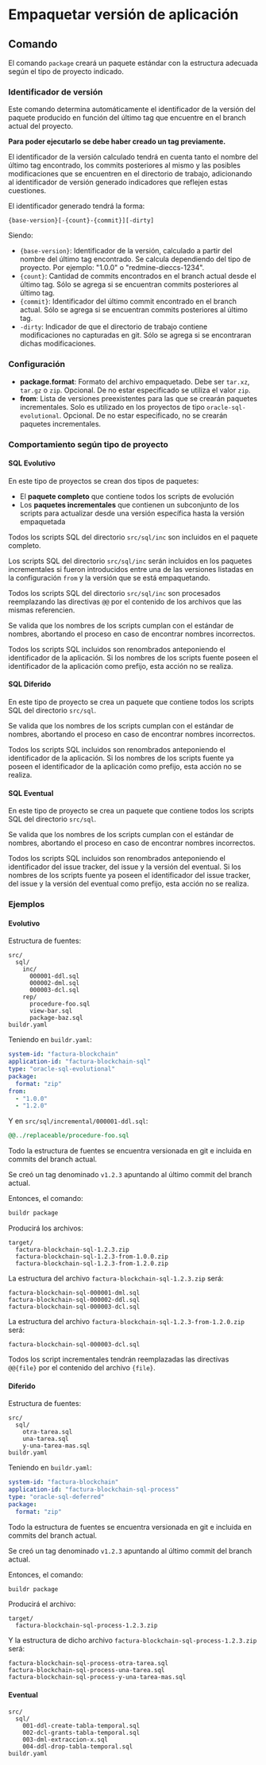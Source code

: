 # Empaquetar versión de aplicación

## Comando

El comando `package` creará un paquete estándar con la estructura adecuada según el tipo de proyecto indicado.

### Identificador de versión

Este comando determina automáticamente el identificador de la versión del paquete producido en función del último tag que encuentre en el branch actual del proyecto.

**Para poder ejecutarlo se debe haber creado un tag previamente.**

El identificador de la versión calculado tendrá en cuenta tanto el nombre del último tag encontrado, los commits posteriores al mismo y las posibles modificaciones que se encuentren en el directorio de trabajo, adicionando al identificador de versión generado indicadores que reflejen estas cuestiones.

El identificador generado tendrá la forma:

    {base-version}[-{count}-{commit}][-dirty]

Siendo:

* `{base-version}`: Identificador de la versión, calculado a partir del nombre del último tag encontrado. Se calcula dependiendo del tipo de proyecto. Por ejemplo: "1.0.0" o "redmine-dieccs-1234".
* `{count}`: Cantidad de commits encontrados en el branch actual desde el último tag. Sólo se agrega si se encuentran commits posteriores al último tag.
* `{commit}`: Identificador del último commit encontrado en el branch actual. Sólo se agrega si se encuentran commits posteriores al último tag.
* `-dirty`: Indicador de que el directorio de trabajo contiene modificaciones no capturadas en git. Sólo se agrega si se encontraran dichas modificaciones.

### Configuración

* **package.format**: Formato del archivo empaquetado. Debe ser `tar.xz`, `tar.gz` o `zip`.
                      Opcional. De no estar especificado se utiliza el valor `zip`.
* **from**: Lista de versiones preexistentes para las que se crearán paquetes incrementales. Solo es utilizado en los proyectos de tipo `oracle-sql-evolutional`. Opcional. De no estar especificado, no se crearán paquetes incrementales.

### Comportamiento según tipo de proyecto

#### SQL Evolutivo

En este tipo de proyectos se crean dos tipos de paquetes:

* El **paquete completo** que contiene todos los scripts de evolución
* Los **paquetes incrementales** que contienen un subconjunto de los scripts para actualizar desde una versión específica hasta la versión empaquetada

Todos los scripts SQL del directorio `src/sql/inc` son incluidos en el paquete completo.

Los scripts SQL del directorio `src/sql/inc` serán incluidos en los paquetes incrementales si fueron introducidos entre una de las versiones listadas en la configuración `from` y la versión que se está empaquetando.

Todos los scripts SQL del directorio `src/sql/inc` son procesados reemplazando las directivas `@@` por el contenido de los archivos que las mismas referencien.

Se valida que los nombres de los scripts cumplan con el estándar de nombres, abortando el proceso en caso de encontrar nombres incorrectos.

Todos los scripts SQL incluidos son renombrados anteponiendo el identificador de la aplicación.
Si los nombres de los scripts fuente poseen el identificador de la aplicación como prefijo, esta acción no se realiza.

#### SQL Diferido

En este tipo de proyecto se crea un paquete que contiene todos los scripts SQL del directorio `src/sql`.

Se valida que los nombres de los scripts cumplan con el estándar de nombres, abortando el proceso en caso de encontrar nombres incorrectos.

Todos los scripts SQL incluidos son renombrados anteponiendo el identificador de la aplicación.
Si los nombres de los scripts fuente ya poseen el identificador de la aplicación como prefijo, esta acción no se realiza.

#### SQL Eventual

En este tipo de proyecto se crea un paquete que contiene todos los scripts SQL del directorio `src/sql`.

Se valida que los nombres de los scripts cumplan con el estándar de nombres, abortando el proceso en caso de encontrar nombres incorrectos.

Todos los scripts SQL incluidos son renombrados anteponiendo el identificador del issue tracker, del issue y la versión del eventual.
Si los nombres de los scripts fuente ya poseen el identificador del issue tracker, del issue y la versión del eventual como prefijo, esta acción no se realiza.

### Ejemplos

#### Evolutivo

Estructura de fuentes:

```tree
src/
  sql/
    inc/
      000001-ddl.sql
      000002-dml.sql
      000003-dcl.sql
    rep/
      procedure-foo.sql
      view-bar.sql
      package-baz.sql
buildr.yaml
```

Teniendo en `buildr.yaml`:

```yaml
system-id: "factura-blockchain"
application-id: "factura-blockchain-sql"
type: "oracle-sql-evolutional"
package:
  format: "zip"
from:
  - "1.0.0"
  - "1.2.0"
```

Y en `src/sql/incremental/000001-ddl.sql`:

```sql
@@../replaceable/procedure-foo.sql
```

Todo la estructura de fuentes se encuentra versionada en git e incluida en commits del branch actual.

Se creó un tag denominado `v1.2.3` apuntando al último commit del branch actual.

Entonces, el comando:

```sh
buildr package
```

Producirá los archivos:

```tree
target/
  factura-blockchain-sql-1.2.3.zip
  factura-blockchain-sql-1.2.3-from-1.0.0.zip
  factura-blockchain-sql-1.2.3-from-1.2.0.zip
```

La estructura del archivo `factura-blockchain-sql-1.2.3.zip` será:

```tree
factura-blockchain-sql-000001-dml.sql
factura-blockchain-sql-000002-ddl.sql
factura-blockchain-sql-000003-dcl.sql
```

La estructura del archivo `factura-blockchain-sql-1.2.3-from-1.2.0.zip` será:

```tree
factura-blockchain-sql-000003-dcl.sql
```

Todos los script incrementales tendrán reemplazadas las directivas `@@{file}` por el contenido del archivo `{file}`.

#### Diferido

Estructura de fuentes:

```tree
src/
  sql/
    otra-tarea.sql
    una-tarea.sql
    y-una-tarea-mas.sql
buildr.yaml
```

Teniendo en `buildr.yaml`:

```yaml
system-id: "factura-blockchain"
application-id: "factura-blockchain-sql-process"
type: "oracle-sql-deferred"
package:
  format: "zip"
```

Todo la estructura de fuentes se encuentra versionada en git e incluida en commits del branch actual.

Se creó un tag denominado `v1.2.3` apuntando al último commit del branch actual.

Entonces, el comando:

```sh
buildr package
```

Producirá el archivo:

```tree
target/
  factura-blockchain-sql-process-1.2.3.zip
```

Y la estructura de dicho archivo `factura-blockchain-sql-process-1.2.3.zip` será:

```tree
factura-blockchain-sql-process-otra-tarea.sql
factura-blockchain-sql-process-una-tarea.sql
factura-blockchain-sql-process-y-una-tarea-mas.sql
```

#### Eventual

```tree
src/
  sql/
    001-ddl-create-tabla-temporal.sql
    002-dcl-grants-tabla-temporal.sql
    003-dml-extraccion-x.sql
    004-ddl-drop-tabla-temporal.sql
buildr.yaml
```
